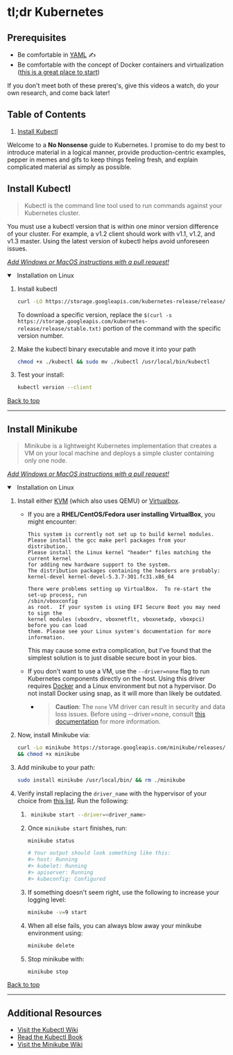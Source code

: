 
# tl;dr Kubernetes 

## Prerequisites
* Be comfortable in [YAML](https://www.youtube.com/watch?time_continue=83&v=cdLNKUoMc6c&feature=emb_title) ✍ 
* Be comfortable with the concept of Docker containers and virtualization
  ([this is a great place to start](https://www.youtube.com/watch?v=TvnZTi_gaNc))

If you don't meet both of these prereq's, give this videos a watch, do your own
research, and come back later!

## Table of Contents
1. [Install Kubectl](#install-kubectl)




Welcome to a **No Nonsense** guide to Kubernetes. I promise to do my best to
introduce material in a logical manner, provide production-centric examples,
pepper in memes and gifs to keep things feeling fresh, and explain 
complicated material as simply as possible. 


## Install Kubectl

> Kubectl is the command line tool used to run commands against your Kubernetes cluster.

You must use a kubectl version that is within one minor version difference of
your cluster. For example, a v1.2 client should work with v1.1, v1.2, and v1.3
master. Using the latest version of kubectl helps avoid unforeseen issues.


_[Add Windows or MacOS instructions with a pull request!](https://github.com/strickolas/tldr/pulls)_

<details open>
<summary>
<a class="btnfire small stroke"><em class="fas fa-chevron-circle-down"></em>&nbsp;&nbsp;Installation on Linux</a>    
</summary>

1. Install kubectl
    ```bash
    curl -LO https://storage.googleapis.com/kubernetes-release/release/`curl -s https://storage.googleapis.com/kubernetes-release/release/stable.txt`/bin/linux/amd64/kubectl
    ```
    To download a specific version, replace the `$(curl -s
    https://storage.googleapis.com/kubernetes-release/release/stable.txt)` portion of
    the command with the specific version number.

1. Make the kubectl binary executable and move it into your path
    ```bash
    chmod +x ./kubectl && sudo mv ./kubectl /usr/local/bin/kubectl
    ```

1. Test your install:
    ```bash
    kubectl version --client
    ```

</details>

[Back to top](#quick-links)


----


## Install Minikube
> Minikube is a lightweight Kubernetes implementation that creates a VM on your
> local machine and deploys a simple cluster containing only one node.

_[Add Windows or MacOS instructions with a pull request!](https://github.com/strickolas/tldr/pulls)_

<details open>
<summary>
<a class="btnfire small stroke"><em class="fas fa-chevron-circle-down"></em>&nbsp;&nbsp;Installation on Linux</a>   
</summary> 

1. Install either [KVM](https://www.linux-kvm.org/page/Main_Page) (which also
    uses QEMU) or [Virtualbox](https://www.virtualbox.org/wiki/Downloads).

    * If you are a **RHEL/CentOS/Fedora user installing VirtualBox**, you might
        encounter:
        ```
        This system is currently not set up to build kernel modules.
        Please install the gcc make perl packages from your distribution.
        Please install the Linux kernel "header" files matching the current kernel
        for adding new hardware support to the system.
        The distribution packages containing the headers are probably:
        kernel-devel kernel-devel-5.3.7-301.fc31.x86_64

        There were problems setting up VirtualBox.  To re-start the set-up process, run
        /sbin/vboxconfig
        as root.  If your system is using EFI Secure Boot you may need to sign the
        kernel modules (vboxdrv, vboxnetflt, vboxnetadp, vboxpci) before you can load
        them. Please see your Linux system's documentation for more information.
        ```

        This may cause some extra complication, but I've found that the simplest
        solution is to just disable secure boot in your bios.

    * If you don't want to use a VM, use the `--driver=none` flag to run Kubernetes
        components directly on the host. Using this driver requires
        [Docker](https://www.docker.com/products/docker-desktop) and a Linux
        environment but not a hypervisor. Do not install Docker using snap, as it
        will more than likely be outdated.
        * > **Caution**: The `none` VM driver can result in security and data loss
        issues. Before using --driver=none, consult 
        [this documentation](https://minikube.sigs.k8s.io/docs/drivers/none/) 
        for more information.
        
1. Now, install Minikube via:
    ```bash
    curl -Lo minikube https://storage.googleapis.com/minikube/releases/latest/minikube-linux-amd64 \
    && chmod +x minikube
    ```

1. Add minikube to your path:
    ```bash
    sudo install minikube /usr/local/bin/ && rm ./minikube
    ```

1. Verify install replacing the `driver_name` with the hypervisor of your choice
    from [this list](https://kubernetes.io/docs/setup/learning-environment/minikube/#specifying-the-vm-driver).
    Run the following:
    
    1. ```bash
        minikube start --driver=<driver_name>
        ```

    1. Once `minikube start` finishes, run:
        ```bash
        minikube status
        
        # Your output should look something like this:
        #> host: Running
        #> kubelet: Running
        #> apiserver: Running
        #> kubeconfig: Configured
        ```
        
    1. If something doesn't seem right, use the following to increase your 
        logging level:
        ```bash
        minikube -v=9 start
        ```

    1. When all else fails, you can always blow away your minikube environment using:
        ```bash
        minikube delete
        ``` 
    
    1. Stop minikube with:
        ```bash
        minikube stop
        ```
</details>

[Back to top](#quick-links)


---

## Additional Resources
* [Visit the Kubectl Wiki](https://kubernetes.io/docs/reference/generated/kubectl/kubectl-commands)
* [Read the Kubectl Book](https://kubectl.docs.kubernetes.io/)
* [Visit the Minikube Wiki](https://minikube.sigs.k8s.io/docs/)
